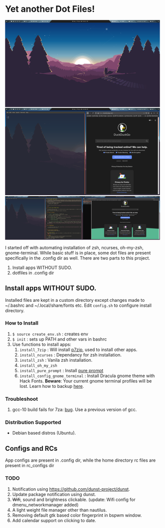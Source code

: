 # Yet another Dot Files!

![Polybar](https://github.com/AkashKrDutta/mydotfiles/blob/master/extra/ss-1.png)
![BSPWM](https://github.com/AkashKrDutta/mydotfiles/blob/master/extra/ss-2.png)
![Multi Monitor BSPWM](https://github.com/AkashKrDutta/mydotfiles/blob/master/extra/ss-3.png)

I started off with automating installation of zsh, ncurses, oh-my-zsh, gnome-terminal. While basic stuff is in place, some dot files are present specifically in the .config dir as well. 
There are two parts to this project.
1. Install apps WITHOUT SUDO.
2. dotfiles in .config dir

## Install apps WITHOUT SUDO.

Installed files are kept in a custom directory except changes made to ~/.bashrc and ~/.local/share/fonts etc.
Edit `config.sh` to configure install directory.

### How to Install

1. `$ source create_env.sh` : creates env
1. `$ init` : sets up PATH and other vars in bashrc
1. Use functions to install apps:
    1. `install_7zip` : Will install [p7zip](https://www.7-zip.org/download.html), used to install other apps.
    2. `install_ncurses` : Dependancy for zsh installation.
    3. `install_zsh` : Vanila zsh installation.
    4. `install_oh_my_zsh`
    5. `install_pure_prompt` : Install [pure prompt](https://github.com/sindresorhus/pure)
    6. `install_config_gnome_terminal` :  Install Dracula gnome theme with Hack Fonts. **Beware**: Your current gnome terminal profiles will be lost. Learn how to backup [here](https://unix.stackexchange.com/questions/448811/how-to-export-a-gnome-terminal-profile).

### Troubleshoot

1. gcc-10 build fails for 7za: [bug](https://sourceforge.net/p/p7zip/bugs/226/). Use a previous version of gcc.


### Distribution Supported
* Debian based distros (Ubuntu).

## Configs and RCs
App configs are present in .config dir, while the home directory rc files are present in rc_configs dir

### TODO
1. Notification using https://github.com/dunst-project/dunst.
2. Update package notification using dunst.
3. ~~Wifi~~, sound and brightness clickable. (update: Wifi config for dmenu_networkmanager added)
4. A light weight file manager other than nautilus.
5. Removing default gtk based color fingerprint in bspwm window.
6. Add calendar support on clicking to date.
